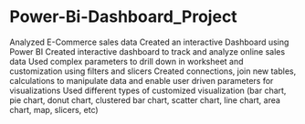 # Power-Bi-Dashboard_Project
Analyzed E-Commerce sales data Created an interactive Dashboard using Power BI
Created interactive dashboard to track and analyze online sales data
Used complex parameters to drill down in worksheet and customization using filters and slicers
Created connections, join new tables, calculations to manipulate data and enable user driven parameters for visualizations
Used different types of customized visualization (bar chart, pie chart, donut chart, clustered bar chart, scatter chart, line chart, area chart, map, slicers, etc)
